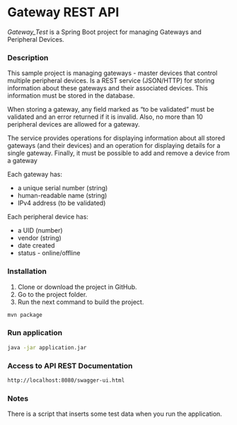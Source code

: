 # Gateway REST API

_Gateway_Test_ is a Spring Boot project for managing Gateways and Peripheral Devices.

### Description
This sample project is managing gateways - master devices that control multiple peripheral devices. 
Is a REST service (JSON/HTTP) for storing information about these gateways and their associated devices. 
This information must be stored in the database.

When storing a gateway, any field marked as “to be validated” must be validated and an error returned if it is invalid. 
Also, no more than 10 peripheral devices are allowed for a gateway.

The service provides operations for displaying information about all stored gateways (and their devices) and an operation for displaying details for a single gateway. 
Finally, it must be possible to add and remove a device from a gateway

Each gateway has:
* a unique serial number (string)
* human-readable name (string)
* IPv4 address (to be validated)

Each peripheral device has:
* a UID (number)
* vendor (string)
* date created
* status - online/offline

### Installation
1. Clone or download the project in GitHub.
2. Go to the project folder.
3. Run the next command to build the project.
```bash
mvn package
```

### Run application
```bash
java -jar application.jar
```

### Access to API REST Documentation
```bash
http://localhost:8080/swagger-ui.html
```

### Notes
There is a script that inserts some test data when you run the application.